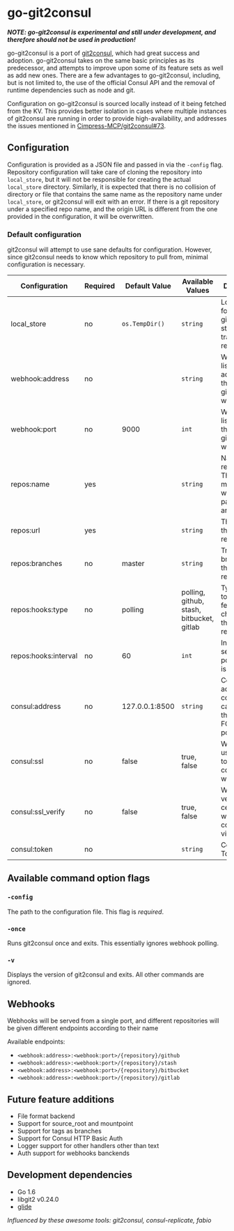 # go-git2consul

***NOTE: go-git2consul is experimental and still under development, and therefore should not be used in production!***

go-git2consul is a port of [git2consul](https://github.com/Cimpress-MCP/git2consul), which had great success and adoption. go-git2consul takes on the same basic principles as its predecessor, and attempts to improve upon some of its feature sets as well as add new ones. There are a few advantages to go-git2consul, including, but is not limited to, the use of the official Consul API and the removal of runtime dependencies such as node and git.

Configuration on go-git2consul is sourced locally instead of it being fetched from the KV. This provides better isolation in cases where multiple instances of git2consul are running in order to provide high-availability, and addresses the issues mentioned in [Cimpress-MCP/git2consul#73](https://github.com/Cimpress-MCP/git2consul/issues/73).

## Configuration

Configuration is provided as a JSON file and passed in via the `-config` flag. Repository configuration will take care of cloning the repository into `local_store`, but it will not be responsible for creating the actual `local_store` directory. Similarly, it is expected that there is no collision of directory or file that contains the same name as the repository name under `local_store`, or git2consul will exit with an error. If there is a git repository under a specified repo name, and the origin URL is different from the one provided in the configuration, it will be overwritten.

### Default configuration

git2consul will attempt to use sane defaults for configuration. However, since git2consul needs to know which repository to pull from, minimal configuration is necessary.

| Configuration        | Required | Default Value  | Available Values                           | Description
|----------------------|----------|----------------|--------------------------------------------| -----------
| local_store          | no       | `os.TempDir()` | `string`                                   | Local cache for git2consul to store its tracked repositories
| webhook:address      | no       |                | `string`                                   | Webhook listener address that that git2consul will be using
| webhook:port         | no       | 9000           | `int`                                      | Webhook listener port that that git2consul will be using
| repos:name           | yes      |                | `string`                                   | Name of the repository. This will match the webhook path, if any are enabled
| repos:url            | yes      |                | `string`                                   | The URL of the repository
| repos:branches       | no       | master         | `string`                                   | Tracking branches of the repository
| repos:hooks:type     | no       | polling        |  polling, github, stash, bitbucket, gitlab | Type of hook to use to fetch changes on the repository
| repos:hooks:interval | no       | 60             | `int`                                      | Interval, in seconds, to poll if polling is enabled
| consul:address       | no       | 127.0.0.1:8500 | `string`                                   | Consul address to connect to. It can be either the IP or FQDN with port included
| consul:ssl           | no       | false          | true, false                                | Whether to use HTTPS to communicate with Consul
| consul:ssl_verify    | no       | false          | true, false                                | Whether to verify certificates when connecting via SSL
| consul:token         | no       |                | `string`                                   | Consul API Token

## Available command option flags

### `-config`
The path to the configuration file. This flag is *required*.

### `-once`
Runs git2consul once and exits. This essentially ignores webhook polling.

### `-v`
Displays the version of git2consul and exits. All other commands are ignored.

## Webhooks

Webhooks will be served from a single port, and different repositories will be given different endpoints according to their name

Available endpoints:

* `<webhook:address>:<webhook:port>/{repository}/github`
* `<webhook:address>:<webhook:port>/{repository}/stash`
* `<webhook:address>:<webhook:port>/{repository}/bitbucket`
* `<webhook:address>:<webhook:port>/{repository}/gitlab`

## Future feature additions
* File format backend
* Support for source_root and mountpoint
* Support for tags as branches
* Support for Consul HTTP Basic Auth
* Logger support for other handlers other than text
* Auth support for webhooks banckends


## Development dependencies
* Go 1.6
* libgit2 v0.24.0
* [glide](https://github.com/Masterminds/glide)


*Influenced by these awesome tools: git2consul, consul-replicate, fabio*
